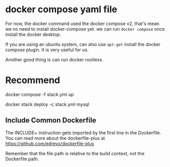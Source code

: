 # docker compose yaml file
For now, the docker command used the docker compose v2, that's mean we no need to install docker-compose yet.
we can run `docker compose` once install the docker desktop.

If you are using an ubuntu system, can also use `apt-get` install the docker compose plugin.  It is very useful for us.

Another good thing is can run docker rootless.


# Recommend
docker compose -f stack.yml up

docker stack deploy -c stack.yml mysql


## Include Common Dockerfile
The INCLUDE+ instruction gets imported by the first line in the Dockerfile.
You can read more about the dockerfile-plus at https://github.com/edrevo/dockerfile-plus

Remember that the file path is relative to the build context, not the Dockerfile path.
